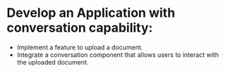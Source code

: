 # Develop an Application with conversation capability:
- Implement a feature to upload a document.
- Integrate a conversation component that allows users to interact with the uploaded document.
